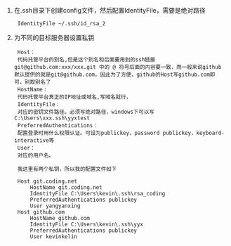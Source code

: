 1) 在.ssh目录下创建config文件，然后配置IdentityFile，需要是绝对路径
        
        IdentityFile ~/.ssh/id_rsa_2

2) 为不同的目标服务器设置私钥
    
        Host：
        代码托管平台的别名,但是这个别名和后面要用到的ssh链接 git@github.com:xxx/xxx.git 中的 @ 符号后面的内容要一致，而一般来说github默认提供的就是git@github.com，因此为了方便，github的Host写github.com即可，别取别名了
        HostName：
        代码托管平台真正的IP地址或域名,写域名就行，
        IdentityFile：
        对应的密钥文件路径。必须写绝对路径，windows下可以写 C:\Users\xxx.ssh\yyxtest
        PreferredAuthentications：
        配置登录时用什么权限认证。可设为publickey，password publickey，keyboard-interactive等
        User：
        对应的用户名。
        
        我这里有两个私钥，所以我的配置文件如下
        
        Host git.coding.net
            HostName git.coding.net
            IdentityFile C:\Users\kevin\.ssh\rsa_coding
            PreferredAuthentications publickey
            User yangyanxing
        Host github.com
            HostName github.com
            IdentityFile C:\Users\kevin\.ssh\yyx
            PreferredAuthentications publickey
            User kevinkelin